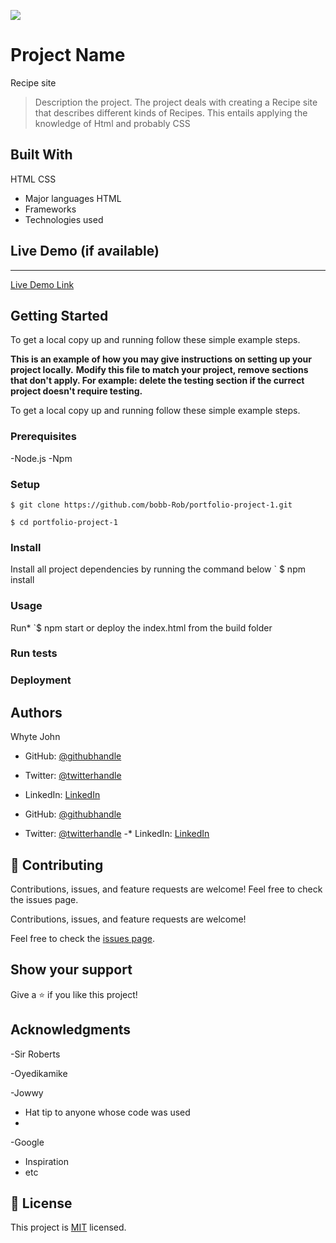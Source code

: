 ![](https://img.shields.io/badge/Microverse-blueviolet)

# Project Name
Recipe site
> Description the project.
The project deals with creating a Recipe site that describes different kinds of Recipes. This entails applying the knowledge of Html and probably CSS

## Built With
HTML
CSS

- Major languages
HTML
- Frameworks
- Technologies used

## Live Demo (if available)
*************
[Live Demo Link](https://livedemo.com)


## Getting Started
To get a local copy up and running follow these simple example steps.

**This is an example of how you may give instructions on setting up your project locally.**
**Modify this file to match your project, remove sections that don't apply. For example: delete the testing section if the currect project doesn't require testing.**


To get a local copy up and running follow these simple example steps.

### Prerequisites
-Node.js
-Npm

### Setup
`$ git clone https://github.com/bobb-Rob/portfolio-project-1.git`

  `$ cd portfolio-project-1`


### Install
Install all project dependencies by running the command below
 ` $ npm install

### Usage
Run*
`$ npm start or deploy the index.html from the build folder

### Run tests

### Deployment



## Authors
Whyte John

- GitHub: [@githubhandle](https://github.com/githubhandle)
- Twitter: [@twitterhandle](https://twitter.com/twitterhandle)
- LinkedIn: [LinkedIn](https://linkedin.com/in/linkedinhandle)


- GitHub: [@githubhandle](https://github.com/githubhandle)
- Twitter: [@twitterhandle](https://twitter.com/twitterhandle)
-* LinkedIn: [LinkedIn](https://linkedin.com/in/linkedinhandle)

## 🤝 Contributing
Contributions, issues, and feature requests are welcome!
Feel free to check the issues page.

Contributions, issues, and feature requests are welcome!

Feel free to check the [issues page](../../issues/).

## Show your support
Give a ⭐️ if you like this project!

## Acknowledgments
-Sir Roberts

-Oyedikamike

-Jowwy

- Hat tip to anyone whose code was used
- 
-Google
- Inspiration
- etc

## 📝 License

This project is [MIT](./MIT.md) licensed.
